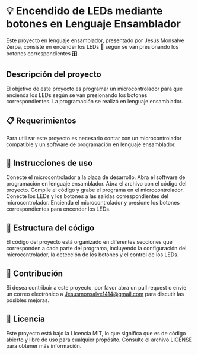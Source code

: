 # 💡 Encendido de LEDs mediante botones en Lenguaje Ensamblador
Este proyecto en lenguaje ensamblador, presentado por Jesús Monsalve Zerpa, consiste en encender los LEDs 🔆 según se van presionando los botones correspondientes 🎛️.

## Descripción del proyecto
El objetivo de este proyecto es programar un microcontrolador para que encienda los LEDs según se van presionando los botones correspondientes. La programación se realizó en lenguaje ensamblador.

## 📋 Requerimientos
Para utilizar este proyecto es necesario contar con un microcontrolador compatible y un software de programación en lenguaje ensamblador.

## 🚀 Instrucciones de uso
Conecte el microcontrolador a la placa de desarrollo.
Abra el software de programación en lenguaje ensamblador.
Abra el archivo con el código del proyecto.
Compile el código y grabe el programa en el microcontrolador.
Conecte los LEDs y los botones a las salidas correspondientes del microcontrolador.
Encienda el microcontrolador y presione los botones correspondientes para encender los LEDs.

## 🧰 Estructura del código
El código del proyecto está organizado en diferentes secciones que corresponden a cada parte del programa, incluyendo la configuración del microcontrolador, la detección de los botones y el control de los LEDs.

## 👥 Contribución
Si desea contribuir a este proyecto, por favor abra un pull request o envíe un correo electrónico a Jesusmonsalve1414@gmail.com para discutir las posibles mejoras.

## 📄 Licencia
Este proyecto está bajo la Licencia MIT, lo que significa que es de código abierto y libre de uso para cualquier propósito. Consulte el archivo LICENSE para obtener más información.
